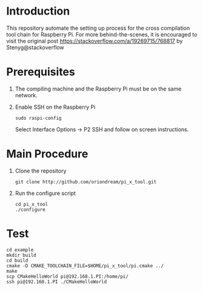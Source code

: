 # Introduction #

This repository automate the setting up process for the cross compilation tool chain for Raspberry Pi. For more behind-the-scenes, it is encouraged to visit the original post https://stackoverflow.com/a/19269715/768817 by Stenyg@stackoverflow

# Prerequisites #

1. The compiling machine and the Raspberry Pi must be on the same network.

2. Enable SSH on the Raspberry Pi
   ```
   sudo raspi-config
   ```
   Select Interface Options -> P2 SSH and follow on screen instructions.

# Main Procedure #

1. Clone the repository

    ```
    git clone http://github.com/oriondream/pi_x_tool.git
    ```

2. Run the configure script

    ```
    cd pi_x_tool
    ./configure
    ```

# Test #
   ```
   cd example
   mkdir build
   cd build
   cmake -D CMAKE_TOOLCHAIN_FILE=$HOME/pi_x_tool/pi.cmake ../
   make
   scp CMakeHelloWorld pi@192.168.1.PI:/home/pi/
   ssh pi@192.168.1.PI ./CMakeHelloWorld
   ```
